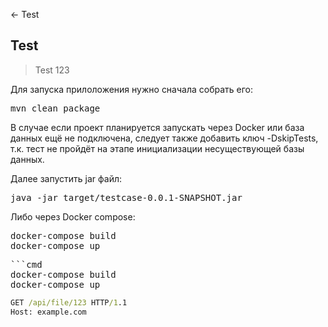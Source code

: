 <- Test

## Test

> Test 123

Для запуска прилоложения нужно сначала собрать его:
<pre>
mvn clean package
</pre>
В случае если проект планируется запускать через Docker или база данных ещё не подключена, следует также добавить ключ -DskipTests, т.к. тест не пройдёт на этапе инициализации несуществующей базы данных.

Далее запустить jar файл:
<pre>
java -jar target/testcase-0.0.1-SNAPSHOT.jar
</pre>

Либо через Docker compose:
<pre>
docker-compose build
docker-compose up
</pre>
<pre>
```cmd
docker-compose build
docker-compose up
</pre>

```cmd
GET /api/file/123 HTTP/1.1
Host: example.com

